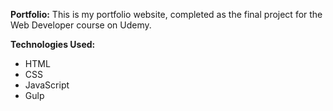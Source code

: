 <b>Portfolio:</b> This is my portfolio website, completed as the final project for the Web Developer course on Udemy.

<b>Technologies Used:</b>

<ul>
  <li>HTML</li>
  <li>CSS</li>
  <li>JavaScript</li>
  <li>Gulp</li>
</ul>
